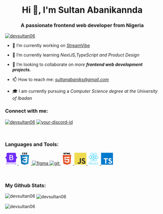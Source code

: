 <h1 align="center">Hi 👋, I'm Sultan Abanikannda</h1>
<h3 align="center">A passionate frontend web developer from Nigeria</h3>

<p align="left"> <a href="https://twitter.com/devsultan06" target="blank"><img src="https://img.shields.io/twitter/follow/devsultan06?logo=twitter&style=for-the-badge" alt="devsultan06" /></a> </p>

- 🔭 I’m currently working on [StreamVibe](https://github.com/devsultan06/StreamVibe)

- 🌱 I’m currently learning *NextJS,TypeScript and Product Design*

- 👯 I’m looking to collaborate on *more **frontend web development projects.***

- 📫 How to reach me: *sultanabaniks@gmail.com*

- 🎓 I am currently pursuing a *Computer Science degree at the University of Ibadan*

<h3 align="left">Connect with me:</h3>
<p align="left">
<a href="https://twitter.com/devsultan06" target="blank"><img align="center" src="https://raw.githubusercontent.com/rahuldkjain/github-profile-readme-generator/master/src/images/icons/Social/twitter.svg" alt="devsultan06" height="30" width="40" /></a>
 <a href="https://discord.com/users/1097891811395129434" target="blank"><img align="center" src="https://raw.githubusercontent.com/rahuldkjain/github-profile-readme-generator/master/src/images/icons/Social/discord.svg" alt="your-discord-id" height="30" width="40" /></a>
</p>
<br>
<h3 align="left">Languages and Tools:</h3>

<p align="left"> <a href="https://getbootstrap.com" target="_blank" rel="noreferrer"> <img src="https://raw.githubusercontent.com/devicons/devicon/master/icons/bootstrap/bootstrap-plain-wordmark.svg" alt="bootstrap" width="40" height="40"/> </a> <a href="https://www.w3schools.com/css/" target="_blank" rel="noreferrer"> <img src="https://raw.githubusercontent.com/devicons/devicon/master/icons/css3/css3-original-wordmark.svg" alt="css3" width="40" height="40"/> </a> <a href="https://www.figma.com/" target="_blank" rel="noreferrer"> <img src="https://www.vectorlogo.zone/logos/figma/figma-icon.svg" alt="figma" width="40" height="40"/> </a> <a href="https://git-scm.com/" target="_blank" rel="noreferrer"> <img src="https://www.vectorlogo.zone/logos/git-scm/git-scm-icon.svg" alt="git" width="40" height="40"/> </a> <a href="https://www.w3.org/html/" target="_blank" rel="noreferrer"> <img src="https://raw.githubusercontent.com/devicons/devicon/master/icons/html5/html5-original-wordmark.svg" alt="html5" width="40" height="40"/> </a> <a href="https://developer.mozilla.org/en-US/docs/Web/JavaScript" target="_blank" rel="noreferrer"> <img src="https://raw.githubusercontent.com/devicons/devicon/master/icons/javascript/javascript-original.svg" alt="javascript" width="40" height="40"/> </a> <a href="https://reactjs.org/" target="_blank" rel="noreferrer"> <img src="https://raw.githubusercontent.com/devicons/devicon/master/icons/react/react-original-wordmark.svg" alt="react" width="40" height="40"/> </a> <a href="https://www.typescriptlang.org/" target="_blank" rel="noreferrer"> <img src="https://raw.githubusercontent.com/devicons/devicon/master/icons/typescript/typescript-original.svg" alt="typescript" width="40" height="40"/> </a> </p>
<br>
<h3 align="left">My Github Stats:</h3>
<p><img align="left" src="https://github-readme-stats.vercel.app/api/top-langs?username=devsultan06&show_icons=true&locale=en&layout=compact&theme=radical" alt="devsultan06" /></p>

<p>&nbsp;<img align="center" src="https://github-readme-stats.vercel.app/api?username=devsultan06&show_icons=true&locale=en&theme=radical" alt="devsultan06" /></p>

<p><img align="center" src="https://github-readme-streak-stats.herokuapp.com/?user=devsultan06&theme=radical" alt="devsultan06" /></p>
